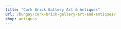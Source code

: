 ```yaml
---
title: "Cork Brick Gallery Art & Antiques"
url: /bungay/cork-brick-gallery-art-and-antiques/
shop: antiques
---
```

